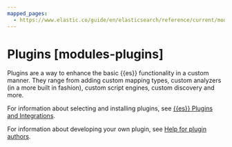 ```yaml
---
mapped_pages:
  - https://www.elastic.co/guide/en/elasticsearch/reference/current/modules-plugins.html
---
```


# Plugins [modules-plugins]

Plugins are a way to enhance the basic {{es}} functionality in a custom manner. They range from adding custom mapping types, custom analyzers (in a more built in fashion), custom script engines, custom discovery and more.

For information about selecting and installing plugins, see [{{es}} Plugins and Integrations](asciidocalypse://docs/elasticsearch/docs/reference/elasticsearch-plugins/index.md).

For information about developing your own plugin, see [Help for plugin authors](asciidocalypse://docs/elasticsearch/docs/extend/index.md).

